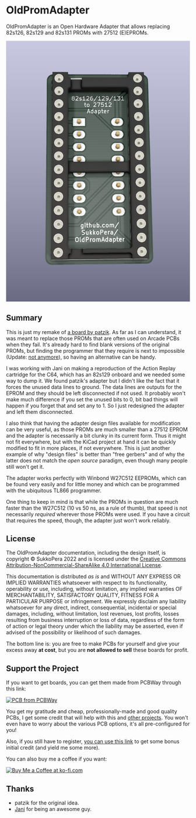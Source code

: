 # OldPromAdapter
OldPromAdapter is an Open Hardware Adapter that allows replacing 82s126, 82s129 and 82s131 PROMs with 27512 (E)EPROMs.

![Board](https://raw.githubusercontent.com/SukkoPera/OldPromAdapter/master/img/render-top.png)

## Summary
This is just my remake of [a board by patzik](http://www.ukvac.com/forum/topic384396.html). As far as I can understand, it was meant to replace those PROMs that are often used on Arcade PCBs when they fail. It's already hard to find blank versions of the original PROMs, but finding the programmer that they require is next to impossible (Update: [not anymore](https://github.com/Franck78/BIPOLAR-PROM-PROG)), so having an alternative can be handy.

I was working with Jani on making a reproduction of the Action Replay cartridge for the C64, which has an 82s129 onboard and we needed some way to dump it. We found patzik's adapter but I didn't like the fact that it forces the unused data lines to ground. The data lines are outputs for the EPROM and they should be left disconnected if not used. It probably won't make much difference if you set the unused bits to 0, bit bad things will happen if you forget that and set any to 1. So I just redesigned the adapter and left them disconnected.

I also think that having the adapter design files available for modification can be very useful, as those PROMs are much smaller than a 27512 EPROM and the adapter is necessarily a bit clunky in its current form. Thus it might not fit everywhere, but with the KiCad project at hand it can be quickly modified to fit in more places, if not everywhere. This is just another example of why "design files" is better than "free gerbers" and of why the latter does not match the *open source* paradigm, even though many people still won't get it.

The adapter works perfectly with Winbond W27C512 EEPROMs, which can be found very easily and for little money and which can be programmed with the ubiquitous TL866 programmer.

One thing to keep in mind is that while the PROMs in question are much faster than the W27C512 (10 vs 50 ns, as a rule of thumb), that speed is not necessarily *required* wherever those PROMs were used. If you have a circuit that requires the speed, though, the adapter just won't work reliably.

## License
The OldPromAdapter documentation, including the design itself, is copyright &copy; SukkoPera 2022 and is licensed under the [Creative Commons Attribution-NonCommercial-ShareAlike 4.0 International License](https://creativecommons.org/licenses/by-nc-sa/4.0/).

This documentation is distributed *as is* and WITHOUT ANY EXPRESS OR IMPLIED WARRANTIES whatsoever with respect to its functionality, operability or use, including, without limitation, any implied warranties OF MERCHANTABILITY, SATISFACTORY QUALITY, FITNESS FOR A PARTICULAR PURPOSE or infringement. We expressly disclaim any liability whatsoever for any direct, indirect, consequential, incidental or special damages, including, without limitation, lost revenues, lost profits, losses resulting from business interruption or loss of data, regardless of the form of action or legal theory under which the liability may be asserted, even if advised of the possibility or likelihood of such damages.

The bottom line is: you are free to make PCBs for yourself and give your excess away **at cost**, but you are **not allowed to sell** these boards for profit.

## Support the Project
If you want to get boards, you can get them made from PCBWay through this link:

[![PCB from PCBWay](https://www.pcbway.com/project/img/images/frompcbway.png)](https://www.pcbway.com/project/shareproject/OldPromAdapter_V1_4d6814fd.html)

You get my gratitude and cheap, professionally-made and good quality PCBs, I get some credit that will help with this and [other projects](https://www.pcbway.com/project/member/shareproject/?bmbid=41100). You won't even have to worry about the various PCB options, it's all pre-configured for you!

Also, if you still have to register, [you can use this link](https://www.pcbway.com/setinvite.aspx?inviteid=41100) to get some bonus initial credit (and yield me some more).

You can also buy me a coffee if you want:

<a href='https://ko-fi.com/L3L0U18L' target='_blank'><img height='36' style='border:0px;height:36px;' src='https://az743702.vo.msecnd.net/cdn/kofi2.png?v=2' border='0' alt='Buy Me a Coffee at ko-fi.com' /></a>

## Thanks
- patzik for the original idea.
- [Jani](http://blog.worldofjani.com) for being an awesome guy.
